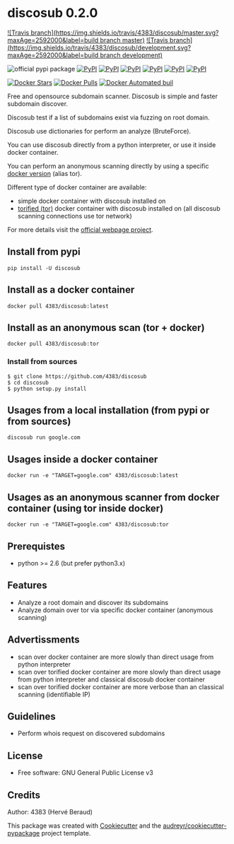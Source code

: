 # discosub 0.2.0

[![Travis branch](https://img.shields.io/travis/4383/discosub/master.svg?maxAge=2592000&label=build branch master)]()
[![Travis branch](https://img.shields.io/travis/4383/discosub/development.svg?maxAge=2592000&label=build branch development)]()

![official pypi package](https://badge.fury.io/py/discosub.svg)
[![PyPI](https://img.shields.io/pypi/l/discosub.svg?maxAge=2592000)]()
[![PyPI](https://img.shields.io/pypi/wheel/discosub.svg?maxAge=2592000)]()
[![PyPI](https://img.shields.io/pypi/format/discosub.svg?maxAge=2592000)]()
[![PyPI](https://img.shields.io/pypi/pyversions/discosub.svg?maxAge=2592000)]()
[![PyPI](https://img.shields.io/pypi/implementation/discosub.svg?maxAge=2592000)]()
[![PyPI](https://img.shields.io/pypi/status/discosub.svg?maxAge=2592000)]()

[![Docker Stars](https://img.shields.io/docker/stars/4383/discosub.svg?maxAge=2592000)]()
[![Docker Pulls](https://img.shields.io/docker/pulls/4383/discosub.svg?maxAge=2592000)]()
[![Docker Automated buil](https://img.shields.io/docker/automated/4383/discosub.svg?maxAge=2592000)]()

Free and opensource subdomain scanner. Discosub is simple and
faster subdomain discover.

Discosub test if a list of subdomains exist via fuzzing on root domain.

Discosub use dictionaries for perform an analyze (BruteForce).

You can use discosub directly from a python interpreter, or use it inside docker container.

You can perform an anonymous scanning directly
by using a specific [docker version](https://hub.docker.com/r/4383/discosub/tags/) (alias tor).

Different type of docker container are available:
* simple docker container with discosub installed on
* [torified (tor)](https://www.torproject.org/) docker container with discosub installed on (all discosub scanning connections use tor network)

For more details visit the [official webpage project](https://4383.github.io/discosub/).

## Install from pypi
```shell
pip install -U discosub
```

## Install as a docker container
```shell
docker pull 4383/discosub:latest
```

## Install as an anonymous scan (tor + docker)
```shell
docker pull 4383/discosub:tor
```

### Install from sources
```shell
$ git clone https://github.com/4383/discosub
$ cd discosub
$ python setup.py install
```

## Usages from a local installation (from pypi or from sources)
```shell
discosub run google.com
```

## Usages inside a docker container
```shell
docker run -e "TARGET=google.com" 4383/discosub:latest
```

## Usages as an anonymous scanner from docker container (using tor inside docker)
```shell
docker run -e "TARGET=google.com" 4383/discosub:tor
```

## Prerequistes
* python >= 2.6 (but prefer python3.x)

## Features
* Analyze a root domain and discover its subdomains
* Analyze domain over tor via specific docker container (anonymous scanning)

## Advertissments
* scan over docker container are more slowly than direct usage from python interpreter
* scan over torified docker container are more slowly than direct usage from python interpreter and classical discosub docker container
* scan over torified docker container are more verbose than an classical scanning (identifiable IP)

## Guidelines
* Perform whois request on discovered subdomains

## License
* Free software: GNU General Public License v3

## Credits
Author: 4383 (Hervé Beraud)

This package was created with [Cookiecutter](https://github.com/audreyr/cookiecutter)
and the [audreyr/cookiecutter-pypackage](https://github.com/audreyr/cookiecutter-pypackage)
project template.
